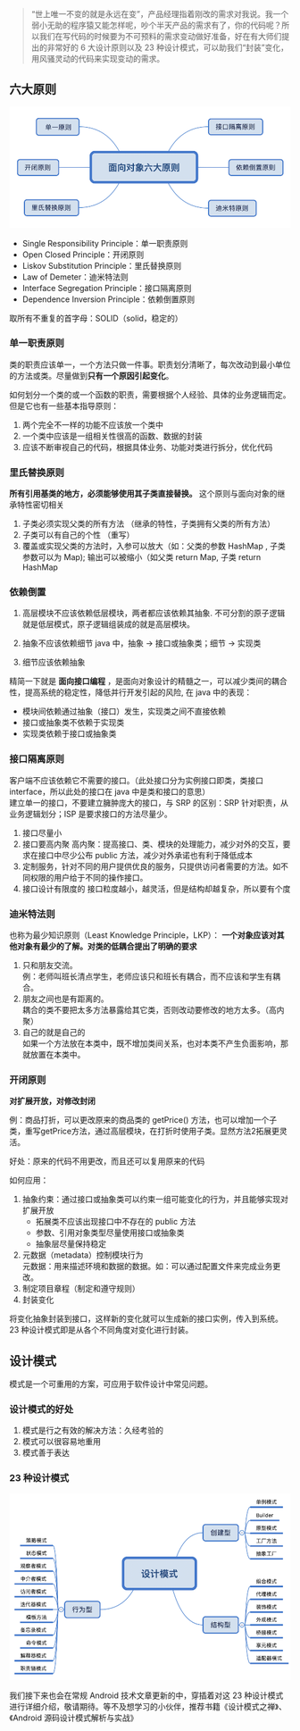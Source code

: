 > “世上唯一不变的就是永远在变”，产品经理指着刚改的需求对我说。我一个弱小无助的程序猿又能怎样呢，吵个半天产品的需求有了，你的代码呢？所以我们在写代码的时候要为不可预料的需求变动做好准备，好在有大师们提出的非常好的 6 大设计原则以及 23 种设计模式，可以助我们“封装”变化，用风骚灵动的代码来实现变动的需求。
## 六大原则

![六大原则](img/六大设计原则.png)
* Single Responsibility Principle：单一职责原则
* Open Closed Principle：开闭原则
* Liskov Substitution Principle：里氏替换原则
* Law of Demeter：迪米特法则
* Interface Segregation Principle：接口隔离原则
* Dependence Inversion Principle：依赖倒置原则

取所有不重复的首字母：SOLID（solid，稳定的）

### 单一职责原则

类的职责应该单一，一个方法只做一件事。职责划分清晰了，每次改动到最小单位的方法或类。尽量做到**只有一个原因引起变化**。

如何划分一个类的或一个函数的职责，需要根据个人经验、具体的业务逻辑而定。但是它也有一些基本指导原则：

1. 两个完全不一样的功能不应该放一个类中
2. 一个类中应该是一组相关性很高的函数、数据的封装
3. 应该不断审视自己的代码，根据具体业务、功能对类进行拆分，优化代码

### 里氏替换原则

**所有引用基类的地方，必须能够使用其子类直接替换。** 这个原则与面向对象的继承特性密切相关

1. 子类必须实现父类的所有方法 （继承的特性，子类拥有父类的所有方法）
2. 子类可以有自己的个性 （重写）
3. 覆盖或实现父类的方法时，入参可以放大（如：父类的参数 HashMap , 子类参数可以为 Map); 输出可以被缩小（如父类 return Map, 子类 return HashMap

### 依赖倒置

1. 高层模块不应该依赖低层模块，两者都应该依赖其抽象. 
不可分割的原子逻辑就是低层模式，原子逻辑组装成的就是高层模块。
   
2. 抽象不应该依赖细节
 java 中，抽象 -> 接口或抽象类；细节 -> 实现类

3. 细节应该依赖抽象

精简一下就是 **面向接口编程** ，是面向对象设计的精髓之一，可以减少类间的耦合性，提高系统的稳定性，降低并行开发引起的风险, 在 java 中的表现：

- 模块间依赖通过抽象（接口）发生，实现类之间不直接依赖
- 接口或抽象类不依赖于实现类
- 实现类依赖于接口或抽象类

### 接口隔离原则

客户端不应该依赖它不需要的接口。（此处接口分为实例接口即类，类接口 interface，所以此处的接口在 java 中是类和接口的意思）    
建立单一的接口，不要建立臃肿庞大的接口，与 SRP 的区别：SRP 针对职责，从业务逻辑划分；ISP 是要求接口的方法尽量少。

1. 接口尽量小
2. 接口要高内聚
高内聚：提高接口、类、模块的处理能力，减少对外的交互，要求在接口中尽少公布 public 方法，减少对外承诺也有利于降低成本
3. 定制服务，针对不同的用户提供优良的服务，只提供访问者需要的方法。如不同权限的用户给于不同的操作接口。
4. 接口设计有限度的
接口粒度越小，越灵活，但是结构却越复杂，所以要有个度

### 迪米特法则

也称为最少知识原则（Least Knowledge Principle，LKP）：
**一个对象应该对其他对象有最少的了解。对类的低耦合提出了明确的要求**

1. 只和朋友交流。  
    例：老师叫班长清点学生，老师应该只和班长有耦合，而不应该和学生有耦合。
2. 朋友之间也是有距离的。  
    耦合的类不要把太多方法暴露给其它类，否则改动要修改的地方太多。（高内聚）
3. 自己的就是自己的   
    如果一个方法放在本类中，既不增加类间关系，也对本类不产生负面影响，那就放置在本类中。

### 开闭原则

**对扩展开放，对修改封闭**

例：商品打折，可以更改原来的商品类的 getPrice() 方法，也可以增加一个子类，重写getPrice方法，通过高层模块，在打折时使用子类。显然方法2拓展更灵活。

好处：原来的代码不用更改，而且还可以复用原来的代码

如何应用：
1. 抽象约束：通过接口或抽象类可以约束一组可能变化的行为，并且能够实现对扩展开放
    * 拓展类不应该出现接口中不存在的 public 方法
    * 参数、引用对象类型尽量使用接口或抽象类
    * 抽象层尽量保持稳定
2. 元数据（metadata）控制模块行为  
    元数据：用来描述环境和数据的数据。如：可以通过配置文件来完成业务更改。
3. 制定项目章程（制定和遵守规则）     
4. 封装变化   

将变化抽象封装到接口，这样新的变化就可以生成新的接口实例，传入到系统。23 种设计模式即是从各个不同角度对变化进行封装。

## 设计模式

模式是一个可重用的方案，可应用于软件设计中常见问题。

### 设计模式的好处

1. 模式是行之有效的解决方法：久经考验的
2. 模式可以很容易地重用
3. 模式善于表达

### 23 种设计模式

![](img/23种设计模式.png)

我们接下来也会在常规  Android 技术文章更新的中，穿插着对这 23 种设计模式进行详细介绍，敬请期待。等不及想学习的小伙伴，推荐书籍《设计模式之禅》、《Android 源码设计模式解析与实战》





